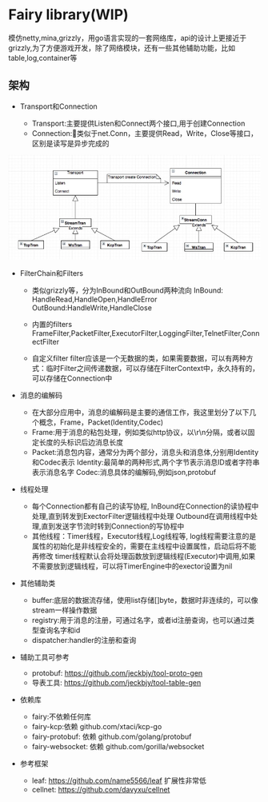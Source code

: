 # Fairy library(WIP)

模仿netty,mina,grizzly，用go语言实现的一套网络库，api的设计上更接近于grizzly,为了方便游戏开发，除了网络模块，还有一些其他辅助功能，比如table,log,container等

## 架构
* Transport和Connection

    - Transport:主要提供Listen和Connect两个接口,用于创建Connection
    - Connection:类似于net.Conn，主要提供Read，Write，Close等接口，区别是读写是异步完成的

 ![Tran和Conn](doc/tran-conn.png)

 * FilterChain和Filters
    - 类似grizzly等，分为InBound和OutBound两种流向
    InBound: HandleRead,HandleOpen,HandleError
    OutBound:HandleWrite,HandleClose
 
    - 内置的filters
    FrameFilter,PacketFilter,ExecutorFilter,LoggingFilter,TelnetFilter,ConnectFilter
    - 自定义filter
    filter应该是一个无数据的类，如果需要数据，可以有两种方式：临时Filter之间传递数据，可以存储在FilterContext中，永久持有的，可以存储在Connection中

 * 消息的编解码
    - 在大部分应用中，消息的编解码是主要的通信工作，我这里划分了以下几个概念，Frame，Packet(Identity,Codec)
    - Frame:用于消息的粘包处理，例如类似http协议，以\r\n分隔，或者以固定长度的头标识后边消息长度
    - Packet:消息包内容，通常分为两个部分，消息头和消息体,分别用Identity和Codec表示
 Identity:最简单的两种形式,两个字节表示消息ID或者字符串表示消息名字
 Codec:消息具体的编解码,例如json,protobuf

 * 线程处理
    - 每个Connection都有自己的读写协程,
  InBound在Connection的读协程中处理,直到转发到ExectorFilter逻辑线程中处理
  Outbound在调用线程中处理,直到发送字节流时转到Connection的写协程中
    - 其他线程：Timer线程，Executor线程,Log线程等,
  log线程需要注意的是属性的初始化是非线程安全的，需要在主线程中设置属性，启动后将不能再修改
  timer线程默认会将处理函数放到逻辑线程(Executor)中调用,如果不需要放到逻辑线程，可以将TimerEngine中的exector设置为nil

* 其他辅助类
    - buffer:底层的数据流存储，使用list存储[]byte，数据时非连续的，可以像stream一样操作数据
    - registry:用于消息的注册，可通过名字，或者id注册查询，也可以通过类型查询名字和id
    - dispatcher:handler的注册和查询

* 辅助工具可参考
    - protobuf: https://github.com/jeckbjy/tool-proto-gen
    - 导表工具:  https://github.com/jeckbjy/tool-table-gen

* 依赖库
    - fairy:不依赖任何库
    - fairy-kcp:依赖 github.com/xtaci/kcp-go
    - fairy-protobuf: 依赖 github.com/golang/protobuf
    - fairy-websocket: 依赖 github.com/gorilla/websocket

* 参考框架
    - leaf: https://github.com/name5566/leaf 扩展性非常低
    - cellnet: https://github.com/davyxu/cellnet 
